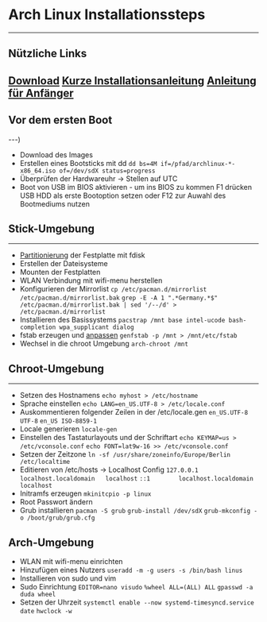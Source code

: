 # Arch Linux Installationssteps
---
## Nützliche Links
[Download](https://www.archlinux.de/download)
[Kurze Installationsanleitung](https://wiki.archlinux.de/title/Arch_Install_Scripts)
[Anleitung für Anfänger](https://wiki.archlinux.de/title/Anleitung_für_Einsteiger)
---
## Vor dem ersten Boot
---)
* Download des Images
* Erstellen eines Bootsticks mit dd
  `dd bs=4M if=/pfad/archlinux-*-x86_64.iso of=/dev/sdX status=progress`
* Überprüfen der Hardwareuhr -> Stellen auf UTC
* Boot von USB im BIOS aktivieren - um ins BIOS zu kommen F1 drücken
  USB HDD als erste Bootoption setzen oder F12 zur Auwahl des Bootmediums nutzen
## Stick-Umgebung
---
* [Partitionierung](https://wiki.archlinux.org/index.php/Partitioning) der Festplatte mit fdisk
* Erstellen der Dateisysteme
* Mounten der Festplatten
* WLAN Verbindung mit wifi-menu herstellen
* Konfigurieren der Mirrorlist
`cp /etc/pacman.d/mirrorlist /etc/pacman.d/mirrorlist.bak`
`grep -E -A 1 ".*Germany.*$" /etc/pacman.d/mirrorlist.bak | sed '/--/d' > /etc/pacman.d/mirrorlist`
* Installieren des Basissystems
`pacstrap /mnt base intel-ucode bash-completion wpa_supplicant dialog`
* fstab erzeugen und [anpassen](https://wiki.archlinux.de/title/Anleitung_f%C3%BCr_Einsteiger#Das_Basissystem_installieren)
`genfstab -p /mnt > /mnt/etc/fstab`
* Wechsel in die chroot Umgebung
`arch-chroot /mnt`
## Chroot-Umgebung
---
* Setzen des Hostnamens
`echo myhost > /etc/hostname`
* Sprache einstellen
`echo LANG=en_US.UTF-8 > /etc/locale.conf`
* Auskommentieren folgender Zeilen in der /etc/locale.gen
`en_US.UTF-8 UTF-8`
`en_US ISO-8859-1`
* Locale generieren
`locale-gen`
* Einstellen des Tastaturlayouts und der Schriftart
`echo KEYMAP=us > /etc/vconsole.conf`
`echo FONT=lat9w-16 >> /etc/vconsole.conf`
* Setzen der Zeitzone
`ln -sf /usr/share/zoneinfo/Europe/Berlin /etc/localtime`
* Editieren von /etc/hosts -> Localhost Config
`127.0.0.1	localhost.localdomain	localhost`
`::1		localhost.localdomain	localhost`
* Initramfs erzeugen
`mkinitcpio -p linux`
* Root Passwort ändern
* Grub installieren
`pacman -S grub`
`grub-install /dev/sdX`
`grub-mkconfig -o /boot/grub/grub.cfg`
## Arch-Umgebung
* WLAN mit wifi-menu einrichten
* Hinzufügen eines Nutzers
`useradd -m -g users -s /bin/bash linus`
* Installieren von sudo und vim
* Sudo Einrichtung
`EDITOR=nano visudo`
`%wheel ALL=(ALL) ALL`
`gpasswd -a duda wheel`
* Setzen der Uhrzeit
`systemctl enable --now systemd-timesyncd.service`
`date`
`hwclock -w`
